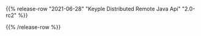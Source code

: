 {{% release-row "2021-06-28" "Keyple Distributed Remote Java Api" "2.0-rc2" %}} 

{{% /release-row %}}
